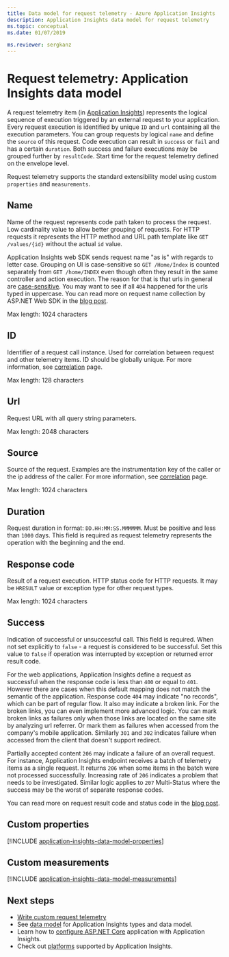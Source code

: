 ```yaml
---
title: Data model for request telemetry - Azure Application Insights
description: Application Insights data model for request telemetry
ms.topic: conceptual
ms.date: 01/07/2019

ms.reviewer: sergkanz
---
```


# Request telemetry: Application Insights data model

A request telemetry item (in [Application Insights](./app-insights-overview.md)) represents the logical sequence of execution triggered by an external request to your application. Every request execution is identified by unique `ID` and `url` containing all the execution parameters. You can group requests by logical `name` and define the `source` of this request. Code execution can result in `success` or `fail` and has a certain `duration`. Both success and failure executions may be grouped further by `resultCode`. Start time for the request telemetry defined on the envelope level.

Request telemetry supports the standard extensibility model using custom `properties` and `measurements`.

## Name

Name of the request represents code path taken to process the request. Low cardinality value to allow better grouping of requests. For HTTP requests it represents the HTTP method and URL path template like `GET /values/{id}` without the actual `id` value.

Application Insights web SDK sends request name "as is" with regards to letter case. Grouping on UI is case-sensitive so `GET /Home/Index` is counted separately from `GET /home/INDEX` even though often they result in the same controller and action execution. The reason for that is that urls in general are [case-sensitive](https://www.w3.org/TR/WD-html40-970708/htmlweb.html). You may want to see if all `404` happened for the urls typed in uppercase. You can read more on request name collection by ASP.NET Web SDK in the [blog post](https://apmtips.com/posts/2015-02-23-request-name-and-url/).

Max length: 1024 characters

## ID

Identifier of a request call instance. Used for correlation between request and other telemetry items. ID should be globally unique. For more information, see [correlation](./correlation.md) page.

Max length: 128 characters

## Url

Request URL with all query string parameters.

Max length: 2048 characters

## Source

Source of the request. Examples are the instrumentation key of the caller or the ip address of the caller. For more information, see [correlation](./correlation.md) page.

Max length: 1024 characters

## Duration

Request duration in format: `DD.HH:MM:SS.MMMMMM`. Must be positive and less than `1000` days. This field is required as request telemetry represents the operation with the beginning and the end.

## Response code

Result of a request execution. HTTP status code for HTTP requests. It may be `HRESULT` value or exception type for other request types.

Max length: 1024 characters

## Success

Indication of successful or unsuccessful call. This field is required. When not set explicitly to `false` - a request is considered to be successful. Set this value to `false` if operation was interrupted by exception or returned error result code.

For the web applications, Application Insights define a request as successful when the response code is less than `400` or equal to `401`. However there are cases when this default mapping does not match the semantic of the application. Response code `404` may indicate "no records", which can be part of regular flow. It also may indicate a broken link. For the broken links, you can even implement more advanced logic. You can mark broken links as failures only when those links are located on the same site by analyzing url referrer. Or mark them as failures when accessed from the company's mobile application. Similarly `301` and `302` indicates failure when accessed from the client that doesn't support redirect.

Partially accepted content `206` may indicate a failure of an overall request. For instance, Application Insights endpoint receives a batch of telemetry items as a single request. It returns `206` when some items in the batch were not processed successfully. Increasing rate of `206` indicates a problem that needs to be investigated. Similar logic applies to `207` Multi-Status where the success may be the worst of separate response codes.

You can read more on request result code and status code in the [blog post](https://apmtips.com/posts/2016-12-03-request-success-and-response-code/).

## Custom properties

[!INCLUDE [application-insights-data-model-properties](../../../includes/application-insights-data-model-properties.md)]

## Custom measurements

[!INCLUDE [application-insights-data-model-measurements](../../../includes/application-insights-data-model-measurements.md)]

## Next steps

- [Write custom request telemetry](./api-custom-events-metrics.md#trackrequest)
- See [data model](data-model.md) for Application Insights types and data model.
- Learn how to [configure ASP.NET Core](./asp-net.md) application with Application Insights.
- Check out [platforms](./platforms.md) supported by Application Insights.


